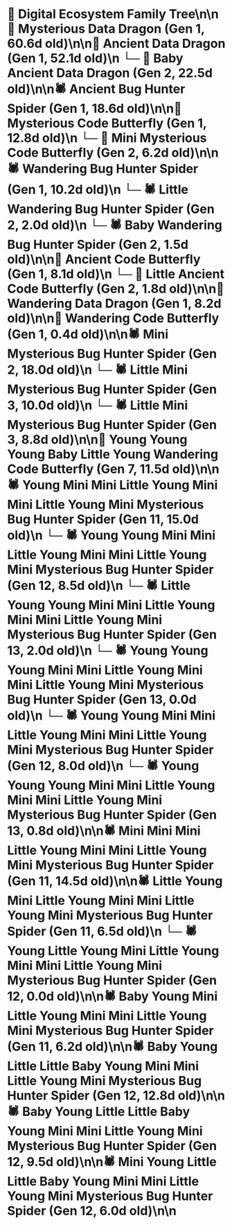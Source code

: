 # 🌳 Digital Ecosystem Family Tree\n\n🐉 Mysterious Data Dragon (Gen 1, 60.6d old)\n\n🐉 Ancient Data Dragon (Gen 1, 52.1d old)\n  └─ 🐉 Baby Ancient Data Dragon (Gen 2, 22.5d old)\n\n🕷️ Ancient Bug Hunter Spider (Gen 1, 18.6d old)\n\n🦋 Mysterious Code Butterfly (Gen 1, 12.8d old)\n  └─ 🦋 Mini Mysterious Code Butterfly (Gen 2, 6.2d old)\n\n🕷️ Wandering Bug Hunter Spider (Gen 1, 10.2d old)\n  └─ 🕷️ Little Wandering Bug Hunter Spider (Gen 2, 2.0d old)\n  └─ 🕷️ Baby Wandering Bug Hunter Spider (Gen 2, 1.5d old)\n\n🦋 Ancient Code Butterfly (Gen 1, 8.1d old)\n  └─ 🦋 Little Ancient Code Butterfly (Gen 2, 1.8d old)\n\n🐉 Wandering Data Dragon (Gen 1, 8.2d old)\n\n🦋 Wandering Code Butterfly (Gen 1, 0.4d old)\n\n🕷️ Mini Mysterious Bug Hunter Spider (Gen 2, 18.0d old)\n  └─ 🕷️ Little Mini Mysterious Bug Hunter Spider (Gen 3, 10.0d old)\n  └─ 🕷️ Little Mini Mysterious Bug Hunter Spider (Gen 3, 8.8d old)\n\n🦋 Young Young Young Baby Little Young Wandering Code Butterfly (Gen 7, 11.5d old)\n\n🕷️ Young Mini Mini Little Young Mini Mini Little Young Mini Mysterious Bug Hunter Spider (Gen 11, 15.0d old)\n  └─ 🕷️ Young Young Mini Mini Little Young Mini Mini Little Young Mini Mysterious Bug Hunter Spider (Gen 12, 8.5d old)\n    └─ 🕷️ Little Young Young Mini Mini Little Young Mini Mini Little Young Mini Mysterious Bug Hunter Spider (Gen 13, 2.0d old)\n    └─ 🕷️ Young Young Young Mini Mini Little Young Mini Mini Little Young Mini Mysterious Bug Hunter Spider (Gen 13, 0.0d old)\n  └─ 🕷️ Young Young Mini Mini Little Young Mini Mini Little Young Mini Mysterious Bug Hunter Spider (Gen 12, 8.0d old)\n    └─ 🕷️ Young Young Young Mini Mini Little Young Mini Mini Little Young Mini Mysterious Bug Hunter Spider (Gen 13, 0.8d old)\n\n🕷️ Mini Mini Mini Little Young Mini Mini Little Young Mini Mysterious Bug Hunter Spider (Gen 11, 14.5d old)\n\n🕷️ Little Young Mini Little Young Mini Mini Little Young Mini Mysterious Bug Hunter Spider (Gen 11, 6.5d old)\n  └─ 🕷️ Young Little Young Mini Little Young Mini Mini Little Young Mini Mysterious Bug Hunter Spider (Gen 12, 0.0d old)\n\n🕷️ Baby Young Mini Little Young Mini Mini Little Young Mini Mysterious Bug Hunter Spider (Gen 11, 6.2d old)\n\n🕷️ Baby Young Little Little Baby Young Mini Mini Little Young Mini Mysterious Bug Hunter Spider (Gen 12, 12.8d old)\n\n🕷️ Baby Young Little Little Baby Young Mini Mini Little Young Mini Mysterious Bug Hunter Spider (Gen 12, 9.5d old)\n\n🕷️ Mini Young Little Little Baby Young Mini Mini Little Young Mini Mysterious Bug Hunter Spider (Gen 12, 6.0d old)\n\n